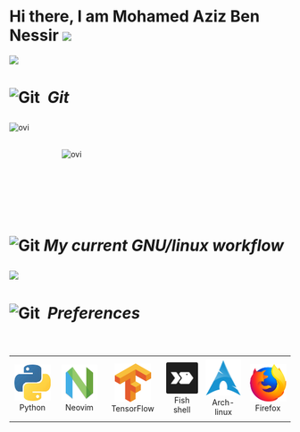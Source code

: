 <h1> Hi there, I am Mohamed Aziz Ben Nessir <img src="https://i.imgur.com/3ECGZ8g.gif" width="50px"></h1>
<img src="https://i.imgur.com/7MnEpkX.gif">

# <img src="https://i.imgur.com/x2ypR7A.gif" height="40px" width="30px" alt="Git"/>&nbsp;<i><b> Git </b></i></p> 
<p><img align="left" src="https://github-readme-stats.vercel.app/api/top-langs?username=Mohamed-Aziz-Ben-Nessir&show_icons=true&locale=en&layout=compact&theme=dark" alt="ovi" /></p><br><br>
<p>&nbsp;<img align="right" src="https://github-readme-stats.vercel.app/api?username=Mohamed-Aziz-Ben-Nessir&show_icons=true&locale=en&theme=dark" alt="ovi" width="410" /></p>
<br><br><br><br><br>

# <img src="https://i.imgur.com/qFa0SqO.gif" width="30px" alt="Git"/>&nbsp;<i><b>My current GNU/linux workflow</b></i></p> 
![](https://i.imgur.com/HazwPEU.png)


# <img src="https://i.imgur.com/6dizEd8.gif" width="30px" alt="Git"/>&nbsp;<i><b> Preferences</b></i></p> 
<br>

<div align="center">
    <table align="center">
        <tr>
            <td align="center" width="140" height="112.43">
                <img src="./assets/icons/python.png" width="65px"/>
                <br /> Python
            </td>
            <td align="center" width="140" height="112.43">
                <img src="./assets/icons/neovim.png" width="65px"/>
                <br /> Neovim
            </td>
            <td align="center" width="140" height="112.43">
                <img src="./assets/icons/tensorflow.png" width="65px"/>
                <br /> TensorFlow
            </td>
            <td align="center" width="140" height="112.43">
                <img src="./assets/icons/fish.png" width="65px"/>
                <br /> Fish shell
            </td>
            <td align="center" width="140" height="112.43">
                <img src="./assets/icons/archlinux.png" width="65px"/>
                <br /> Arch-linux
            </td>
            <td align="center" width="140" height="112.43">
                <img src="./assets/icons/firefox.png" width="65px"/>
                <br /> Firefox
            </td>
        </tr>
    </table>
</div>

<br>
